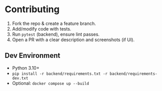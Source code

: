 # Contributing

1. Fork the repo & create a feature branch.
2. Add/modify code with tests.
3. Run `pytest` (backend), ensure lint passes.
4. Open a PR with a clear description and screenshots (if UI).

## Dev Environment
- Python 3.10+
- `pip install -r backend/requirements.txt -r backend/requirements-dev.txt`
- Optional: `docker compose up --build`
